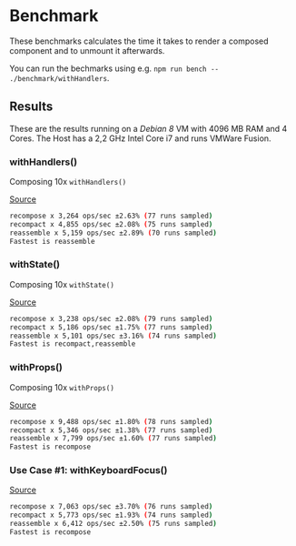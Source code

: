 # Benchmark

These benchmarks calculates the time it takes to render a composed component and to unmount it afterwards.

You can run the bechmarks using e.g. `npm run bench -- ./benchmark/withHandlers`.

## Results

These are the results running on a _Debian 8_ VM with 4096 MB RAM and 4 Cores.
The Host has a 2,2 GHz Intel Core i7 and runs VMWare Fusion.

### withHandlers()

Composing 10x `withHandlers()`

[Source](./withHandlers.tsx)

```bash
recompose x 3,264 ops/sec ±2.63% (77 runs sampled)
recompact x 4,855 ops/sec ±2.08% (75 runs sampled)
reassemble x 5,159 ops/sec ±2.89% (70 runs sampled)
Fastest is reassemble
```

### withState()

Composing 10x `withState()`

[Source](./withState.tsx)

```bash
recompose x 3,238 ops/sec ±2.08% (79 runs sampled)
recompact x 5,186 ops/sec ±1.75% (77 runs sampled)
reassemble x 5,101 ops/sec ±3.16% (74 runs sampled)
Fastest is recompact,reassemble
```

### withProps()

Composing 10x `withProps()`

[Source](./withProps.tsx)

```bash
recompose x 9,488 ops/sec ±1.80% (78 runs sampled)
recompact x 5,346 ops/sec ±1.38% (77 runs sampled)
reassemble x 7,799 ops/sec ±1.60% (77 runs sampled)
Fastest is recompose
```

### Use Case #1: withKeyboardFocus()

[Source](./withKeyboardFocus.tsx)

```bash
recompose x 7,063 ops/sec ±3.70% (76 runs sampled)
recompact x 5,773 ops/sec ±1.93% (74 runs sampled)
reassemble x 6,412 ops/sec ±2.50% (75 runs sampled)
Fastest is recompose
```
